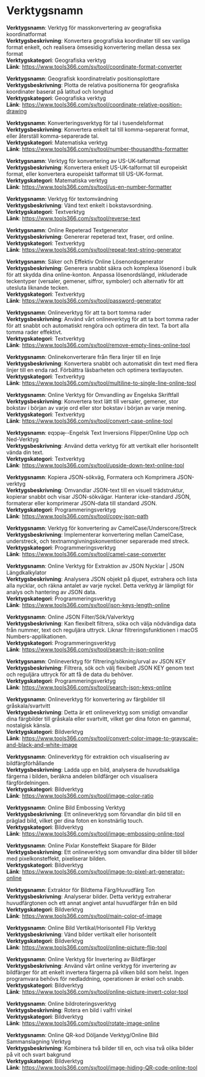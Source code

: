# Verktygsnamn

**Verktygsnamn**: Verktyg för masskonvertering av geografiska koordinatformat  
**Verktygsbeskrivning**: Konvertera geografiska koordinater till sex vanliga format enkelt, och realisera ömsesidig konvertering mellan dessa sex format  
**Verktygskategori**: Geografiska verktyg  
**Länk**: https://www.tools366.com/sv/tool/coordinate-format-converter


**Verktygsnamn**: Geografisk koordinatrelativ positionsplottare  
**Verktygsbeskrivning**: Plotta de relativa positionerna för geografiska koordinater baserat på latitud och longitud  
**Verktygskategori**: Geografiska verktyg  
**Länk**: https://www.tools366.com/sv/tool/coordinate-relative-position-drawing


**Verktygsnamn**: Konverteringsverktyg för tal i tusendelsformat  
**Verktygsbeskrivning**: Konvertera enkelt tal till komma-separerat format, eller återställ komma-separerade tal.  
**Verktygskategori**: Matematiska verktyg  
**Länk**: https://www.tools366.com/sv/tool/number-thousandths-formatter


**Verktygsnamn**: Verktyg för konvertering av US-UK-talformat  
**Verktygsbeskrivning**: Konvertera enkelt US-UK-talformat till europeiskt format, eller konvertera europeiskt talformat till US-UK-format.  
**Verktygskategori**: Matematiska verktyg  
**Länk**: https://www.tools366.com/sv/tool/us-en-number-formatter


**Verktygsnamn**: Verktyg för textomvändning  
**Verktygsbeskrivning**: Vänd text enkelt i bokstavsordning.  
**Verktygskategori**: Textverktyg  
**Länk**: https://www.tools366.com/sv/tool/reverse-text


**Verktygsnamn**: Online Repeterad Textgenerator  
**Verktygsbeskrivning**: Genererar repeterad text, fraser, ord online.  
**Verktygskategori**: Textverktyg  
**Länk**: https://www.tools366.com/sv/tool/repeat-text-string-generator


**Verktygsnamn**: Säker och Effektiv Online Lösenordsgenerator  
**Verktygsbeskrivning**: Generera snabbt säkra och komplexa lösenord i bulk för att skydda dina online-konton. Anpassa lösenordslängd, inkluderade teckentyper (versaler, gemener, siffror, symboler) och alternativ för att utesluta liknande tecken.  
**Verktygskategori**: Textverktyg  
**Länk**: https://www.tools366.com/sv/tool/password-generator


**Verktygsnamn**: Onlineverktyg för att ta bort tomma rader  
**Verktygsbeskrivning**: Använd vårt onlineverktyg för att ta bort tomma rader för att snabbt och automatiskt rengöra och optimera din text. Ta bort alla tomma rader effektivt.  
**Verktygskategori**: Textverktyg  
**Länk**: https://www.tools366.com/sv/tool/remove-empty-lines-online-tool


**Verktygsnamn**: Onlinekonverterare från flera linjer till en linje  
**Verktygsbeskrivning**: Konvertera snabbt och automatiskt din text med flera linjer till en enda rad. Förbättra läsbarheten och optimera textlayouten.  
**Verktygskategori**: Textverktyg  
**Länk**: https://www.tools366.com/sv/tool/multiline-to-single-line-online-tool


**Verktygsnamn**: Online Verktyg för Omvandling av Engelska Skriftfall  
**Verktygsbeskrivning**: Konvertera text lätt till versaler, gemener, stor bokstav i början av varje ord eller stor bokstav i början av varje mening.  
**Verktygskategori**: Textverktyg  
**Länk**: https://www.tools366.com/sv/tool/convert-case-online-tool


**Verktygsnamn**: ɐqɔpǝɟ--Engelsk Text Inversions Flipper/Online Upp och Ned-Verktyg  
**Verktygsbeskrivning**: Använd detta verktyg för att vertikalt eller horisontellt vända din text.  
**Verktygskategori**: Textverktyg  
**Länk**: https://www.tools366.com/sv/tool/upside-down-text-online-tool


**Verktygsnamn**: Kopiera JSON-sökväg, Formatera och Komprimera JSON-verktyg  
**Verktygsbeskrivning**: Omvandlar JSON-text till en visuell trädstruktur, kopierar snabbt och visar JSON-sökvägar. Hanterar icke-standard JSON, formaterar eller komprimerar JSON-data till standard JSON.  
**Verktygskategori**: Programmeringsverktyg  
**Länk**: https://www.tools366.com/sv/tool/copy-json-path


**Verktygsnamn**: Verktyg för konvertering av CamelCase/Underscore/Streck  
**Verktygsbeskrivning**: Implementerar konvertering mellan CamelCase, understreck, och textnamngivningskonventioner separerade med streck.  
**Verktygskategori**: Programmeringsverktyg  
**Länk**: https://www.tools366.com/sv/tool/camel-case-converter


**Verktygsnamn**: Online Verktyg för Extraktion av JSON Nycklar | JSON Längdkalkylator  
**Verktygsbeskrivning**: Analysera JSON objekt på djupet, extrahera och lista alla nycklar, och räkna antalet av varje nyckel. Detta verktyg är lämpligt för analys och hantering av JSON data.  
**Verktygskategori**: Programmeringsverktyg  
**Länk**: https://www.tools366.com/sv/tool/json-keys-length-online


**Verktygsnamn**: Online JSON Filter/Sök/Valverktyg  
**Verktygsbeskrivning**: Kan flexibelt filtrera, söka och välja nödvändiga data från nummer, text och reguljära uttryck. Liknar filtreringsfunktionen i macOS Numbers-applikationen.  
**Verktygskategori**: Programmeringsverktyg  
**Länk**: https://www.tools366.com/sv/tool/search-in-json-online


**Verktygsnamn**: Onlineverktyg för filtrering/sökning/urval av JSON KEY  
**Verktygsbeskrivning**: Filtrera, sök och välj flexibelt JSON KEY genom text och reguljära uttryck för att få de data du behöver.  
**Verktygskategori**: Programmeringsverktyg  
**Länk**: https://www.tools366.com/sv/tool/search-json-keys-online


**Verktygsnamn**: Onlineverktyg för konvertering av färgbilder till gråskala/svartvitt  
**Verktygsbeskrivning**: Detta är ett onlineverktyg som smidigt omvandlar dina färgbilder till gråskala eller svartvitt, vilket ger dina foton en gammal, nostalgisk känsla.  
**Verktygskategori**: Bildverktyg  
**Länk**: https://www.tools366.com/sv/tool/convert-color-image-to-grayscale-and-black-and-white-image


**Verktygsnamn**: Onlineverktyg för extraktion och visualisering av bildfärgförhållande  
**Verktygsbeskrivning**: Ladda upp en bild, analysera de huvudsakliga färgerna i bilden, beräkna andelen bildfärger och visualisera färgfördelningen.  
**Verktygskategori**: Bildverktyg  
**Länk**: https://www.tools366.com/sv/tool/image-color-ratio


**Verktygsnamn**: Online Bild Embossing Verktyg  
**Verktygsbeskrivning**: Ett onlineverktyg som förvandlar din bild till en präglad bild, vilket ger dina foton en konstnärlig touch.  
**Verktygskategori**: Bildverktyg  
**Länk**: https://www.tools366.com/sv/tool/image-embossing-online-tool


**Verktygsnamn**: Online Pixlar Konsteffekt Skapare för Bilder  
**Verktygsbeskrivning**: Ett onlineverktyg som omvandlar dina bilder till bilder med pixelkonsteffekt, pixeliserar bilden.  
**Verktygskategori**: Bildverktyg  
**Länk**: https://www.tools366.com/sv/tool/image-to-pixel-art-generator-online


**Verktygsnamn**: Extraktor för Bildtema Färg/Huvudfärg Ton  
**Verktygsbeskrivning**: Analyserar bilder. Detta verktyg extraherar huvudfärgtonen och ett annat angivet antal huvudfärger från en bild  
**Verktygskategori**: Bildverktyg  
**Länk**: https://www.tools366.com/sv/tool/main-color-of-image


**Verktygsnamn**: Online Bild Vertikal/Horisontell Flip Verktyg  
**Verktygsbeskrivning**: Vänd bilder vertikalt eller horisontellt  
**Verktygskategori**: Bildverktyg  
**Länk**: https://www.tools366.com/sv/tool/online-picture-flip-tool


**Verktygsnamn**: Online Verktyg för Invertering av Bildfärger  
**Verktygsbeskrivning**: Använd vårt online verktyg för invertering av bildfärger för att enkelt invertera färgerna på vilken bild som helst. Ingen programvara behövs för nedladdning, operationen är enkel och snabb.  
**Verktygskategori**: Bildverktyg  
**Länk**: https://www.tools366.com/sv/tool/online-picture-invert-color-tool


**Verktygsnamn**: Online bildroteringsverktyg  
**Verktygsbeskrivning**: Rotera en bild i valfri vinkel  
**Verktygskategori**: Bildverktyg  
**Länk**: https://www.tools366.com/sv/tool/rotate-image-online


**Verktygsnamn**: Online QR-kod Döljande Verktyg/Online Bild Sammanslagning Verktyg  
**Verktygsbeskrivning**: Kombinera två bilder till en, och visa två olika bilder på vit och svart bakgrund  
**Verktygskategori**: Bildverktyg  
**Länk**: https://www.tools366.com/sv/tool/image-hiding-QR-code-online-tool


